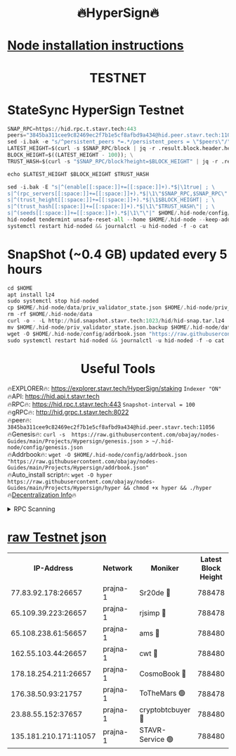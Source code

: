 <h1 align="center"> 🔥HyperSign🔥</h1>

[Node installation instructions](https://github.com/obajay/nodes-Guides/tree/main/Projects/Hypersign)
=

<h1 align="center"> TESTNET</h1>

# StateSync HyperSign Testnet
```python
SNAP_RPC=https://hid.rpc.t.stavr.tech:443
peers="3845ba311cee9c82469ec2f7b1e5cf8afbd9a434@hid.peer.stavr.tech:11056"
sed -i.bak -e "s/^persistent_peers *=.*/persistent_peers = \"$peers\"/" $HOME/.hid-node/config/config.toml
LATEST_HEIGHT=$(curl -s $SNAP_RPC/block | jq -r .result.block.header.height); \
BLOCK_HEIGHT=$((LATEST_HEIGHT - 100)); \
TRUST_HASH=$(curl -s "$SNAP_RPC/block?height=$BLOCK_HEIGHT" | jq -r .result.block_id.hash)

echo $LATEST_HEIGHT $BLOCK_HEIGHT $TRUST_HASH

sed -i.bak -E "s|^(enable[[:space:]]+=[[:space:]]+).*$|\1true| ; \
s|^(rpc_servers[[:space:]]+=[[:space:]]+).*$|\1\"$SNAP_RPC,$SNAP_RPC\"| ; \
s|^(trust_height[[:space:]]+=[[:space:]]+).*$|\1$BLOCK_HEIGHT| ; \
s|^(trust_hash[[:space:]]+=[[:space:]]+).*$|\1\"$TRUST_HASH\"| ; \
s|^(seeds[[:space:]]+=[[:space:]]+).*$|\1\"\"|" $HOME/.hid-node/config/config.toml
hid-noded tendermint unsafe-reset-all --home $HOME/.hid-node --keep-addr-book
systemctl restart hid-noded && journalctl -u hid-noded -f -o cat
```
# SnapShot (~0.4 GB) updated every 5 hours
```python
cd $HOME
apt install lz4
sudo systemctl stop hid-noded
cp $HOME/.hid-node/data/priv_validator_state.json $HOME/.hid-node/priv_validator_state.json.backup
rm -rf $HOME/.hid-node/data
curl -o - -L http://hid.snapshot.stavr.tech:1023/hid/hid-snap.tar.lz4 | lz4 -c -d - | tar -x -C $HOME/.hid-node --strip-components 2
mv $HOME/.hid-node/priv_validator_state.json.backup $HOME/.hid-node/data/priv_validator_state.json
wget -O $HOME/.hid-node/config/addrbook.json "https://raw.githubusercontent.com/obajay/nodes-Guides/main/Projects/Hypersign/addrbook.json"
sudo systemctl restart hid-noded && journalctl -u hid-noded -f -o cat
```

 <h1 align="center"> Useful Tools</h1>

🔥EXPLORER🔥:      https://explorer.stavr.tech/HyperSign/staking        `Indexer "ON"` \
🔥API:             https://hid.api.t.stavr.tech \
🔥RPC🔥:           https://hid.rpc.t.stavr.tech:443              `Snapshot-interval = 100` \
🔥gRPC🔥:          http://hid.grpc.t.stavr.tech:8022 \
🔥peer🔥:          `3845ba311cee9c82469ec2f7b1e5cf8afbd9a434@hid.peer.stavr.tech:11056` \
🔥Genesis🔥:     ```curl -s  https://raw.githubusercontent.com/obajay/nodes-Guides/main/Projects/Hypersign/genesis.json > ~/.hid-node/config/genesis.json``` \
🔥Addrbook🔥:    ```wget -O $HOME/.hid-node/config/addrbook.json "https://raw.githubusercontent.com/obajay/nodes-Guides/main/Projects/Hypersign/addrbook.json"``` \
🔥Auto_install script🔥: ```wget -O hyper https://raw.githubusercontent.com/obajay/nodes-Guides/main/Projects/Hypersign/hyper && chmod +x hyper && ./hyper``` \
🔥[Decentralization Info](https://github.com/obajay/StateSync-snapshots/tree/main/Projects/Hypersign/Decentralization)🔥

<details>
<summary>RPC Scanning</summary>

<h2 align="center"> We scan nodes in real time every 4 hours. And we provide the final result of RPC endpoints.
We cannot influence the operation of these nodes in any way. </h2>


```python
If Voting Power is higher than 0 --> then the Node is a validator of the network and may be subject to attack and be a potential threat to the chain.
```
```python
We marked such validators with a red symbol
```

</details>

[raw Testnet json](https://rpc-check.hypert.stavr.tech/hypert/rpc-hypert-result.json)
=

<table><tr><th>IP-Address</th><th>Network</th><th>Moniker</th><th>Latest Block Height</th><th>Earliest Block Height</th><th>Catching Up</th><th>Tx Index</th><th>Voting Power</th><th>Scan Time</th></tr><tr><td>77.83.92.178:26657</td><td>prajna-1</td><td>Sr20de 🔴</td><td>788478</td><td>1</td><td>False</td><td>on</td><td>1080256</td><td>2024-02-09T19:31:14.836757767UTC</td></tr><tr><td>65.109.39.223:26657</td><td>prajna-1</td><td>rjsimp 🔴</td><td>788478</td><td>1</td><td>False</td><td>on</td><td>1166751</td><td>2024-02-09T19:31:19.164346031UTC</td></tr><tr><td>65.108.238.61:56657</td><td>prajna-1</td><td>ams 🔴</td><td>788480</td><td>1</td><td>False</td><td>on</td><td>1205463</td><td>2024-02-09T19:31:26.061204785UTC</td></tr><tr><td>162.55.103.44:26657</td><td>prajna-1</td><td>cwt 🔴</td><td>788480</td><td>1</td><td>False</td><td>on</td><td>989833</td><td>2024-02-09T19:31:28.689520394UTC</td></tr><tr><td>178.18.254.211:26657</td><td>prajna-1</td><td>CosmoBook 🔴</td><td>788480</td><td>108201</td><td>False</td><td>on</td><td>990495</td><td>2024-02-09T19:31:25.713093927UTC</td></tr><tr><td>176.38.50.93:21757</td><td>prajna-1</td><td>ToTheMars 🟢</td><td>788478</td><td>635201</td><td>False</td><td>on</td><td>0</td><td>2024-02-09T19:31:16.716419388UTC</td></tr><tr><td>23.88.55.152:37657</td><td>prajna-1</td><td>cryptobtcbuyer 🔴</td><td>788480</td><td>688480</td><td>False</td><td>on</td><td>1191031</td><td>2024-02-09T19:31:28.937637001UTC</td></tr><tr><td>135.181.210.171:11057</td><td>prajna-1</td><td>STAVR-Service 🟢</td><td>788480</td><td>788201</td><td>False</td><td>on</td><td>0</td><td>2024-02-09T19:31:26.383700281UTC</td></tr></table>
